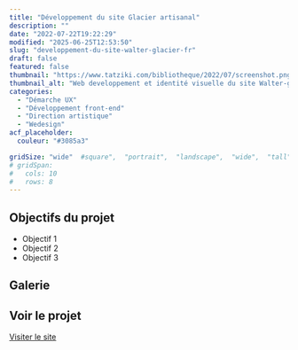 ```yaml
---
title: "Développement du site Glacier artisanal"
description: ""
date: "2022-07-22T19:22:29"
modified: "2025-06-25T12:53:50"
slug: "developpement-du-site-walter-glacier-fr"
draft: false
featured: false
thumbnail: "https://www.tatziki.com/bibliotheque/2022/07/screenshot.png"
thumbnail_alt: "Web developpement et identité visuelle du site Walter-glacier.fr"
categories:
  - "Démarche UX"
  - "Développement front-end"
  - "Direction artistique"
  - "Wedesign"
acf_placeholder:
  couleur: "#3085a3"

gridSize: "wide"  #square",  "portrait",  "landscape",  "wide",  "tall",  "feat",  "mini",
# gridSpan:
#   cols: 10
#   rows: 8
---
```


## Objectifs du projet

<!-- TODO: Ajouter les objectifs depuis ACF -->
- Objectif 1
- Objectif 2
- Objectif 3

## Galerie

<!-- TODO: Ajouter les images du projet -->

## Voir le projet

[Visiter le site](https://www.tatziki.com/developpement-du-site-walter-glacier-fr/)
